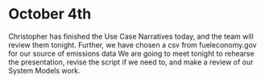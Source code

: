# October 4th  
Christopher has finished the Use Case Narratives today, and the team will review them tonight. Further, we have chosen a csv from fueleconomy.gov for our source of emissions data
We are going to meet tonight to rehearse the presentation, revise the script if we need to, and make a review of our System Models work.
